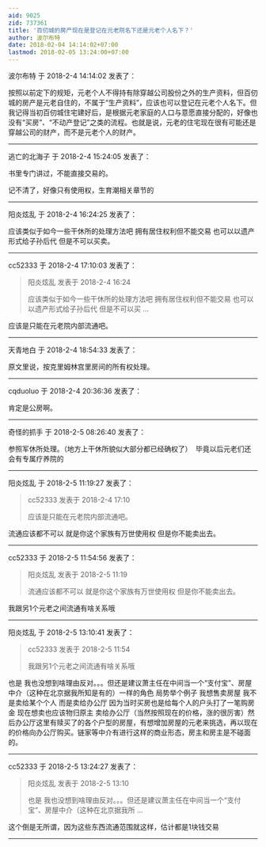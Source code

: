 ```yaml
---
aid: 9025
zid: 737361
title: '百仞城的房产现在是登记在元老院名下还是元老个人名下？'
author: 波尔布特
date: 2018-02-04 14:14:02+07:00
lastmod: 2018-02-05 13:24:00+07:00
---
```


波尔布特 于 2018-2-4 14:14:02 发表了：

按照以前定下的规矩，元老个人不得持有除穿越公司股份之外的生产资料，但百仞城的房产是元老自住的，不属于“生产资料”，应该也可以登记在元老个人名下。但我记得当初百仞城住宅建好后，是根据元老家庭的人口与意愿直接分配的，好像也没有“买房”、“不动产登记”之类的流程。也就是说，元老的住宅现在很有可能还是穿越公司的财产，而不是元老个人的财产。

---------

逃亡的北海子 于 2018-2-4 15:24:05 发表了：

书里专门讲过，不能直接交易的。

记不清了，好像只有使用权，生育潮相关章节的

---------

阳炎炫乱 于 2018-2-4 16:24:25 发表了：

应该类似于如今一些干休所的处理方法吧 拥有居住权利但不能交易 也可以以遗产形式给子孙后代 但是不可以买卖。

---------

cc52333 于 2018-2-4 17:10:03 发表了：

> 阳炎炫乱 发表于 2018-2-4 16:24
> 
> 应该类似于如今一些干休所的处理方法吧 拥有居住权利但不能交易 也可以以遗产形式给子孙后代 但是不可以买 ...



应该是只能在元老院内部流通吧。

---------

天青地白 于 2018-2-4 18:54:33 发表了：

原文里说，按克里姆林宫里房间的所有权处理。

---------

cqduoluo 于 2018-2-4 20:36:36 发表了：

肯定是公房啊。

---------

奇怪的抓手 于 2018-2-5 08:26:40 发表了：

参照军休所处理。（地方上干休所貌似大部分都已经确权了）  毕竟以后元老们还会有专属疗养院的

---------

阳炎炫乱 于 2018-2-5 11:19:27 发表了：

> cc52333 发表于 2018-2-4 17:10
> 
> 应该是只能在元老院内部流通吧。



流通应该都不可以 就是你这个家族有万世使用权 但是你不能卖出去。

---------

cc52333 于 2018-2-5 11:54:56 发表了：

> 阳炎炫乱 发表于 2018-2-5 11:19
> 
> 流通应该都不可以 就是你这个家族有万世使用权 但是你不能卖出去。



我跟另1个元老之间流通有啥关系哦

---------

阳炎炫乱 于 2018-2-5 13:10:41 发表了：

> cc52333 发表于 2018-2-5 11:54
> 
> 我跟另1个元老之间流通有啥关系哦



也是 我也没想到啥理由反对。。。但还是建议萧主任在中间当一个“支付宝”、房屋中介（这种在北京据我所知是有的）一样的角色 局势举个例子 我想售卖房屋 我不是卖给某个个人 而是卖给办公厅 因为当时买房也是给每个人的户头打了一笔购房金 现在想卖也应该物归原主 卖给办公厅（当然按照现在的价格，涨的很厉害）然后办公厅这里有赎买了的各个户型的房屋，有想增加房屋的元老来挑选，再以现在的价格向办公厅购买。链家等中介有进行这样的商业形态，房主和房主是不碰面的。

---------

cc52333 于 2018-2-5 13:24:27 发表了：

> 阳炎炫乱 发表于 2018-2-5 13:10
> 
> 也是 我也没想到啥理由反对。。。但还是建议萧主任在中间当一个“支付宝”、房屋中介（这种在北京据我所 ...



这个倒是无所谓，因为这些东西流通范围就这样，估计都是1块钱交易

---------

